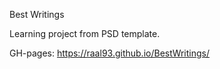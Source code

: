 Best Writings

Learning project from PSD template.

GH-pages: https://raal93.github.io/BestWritings/